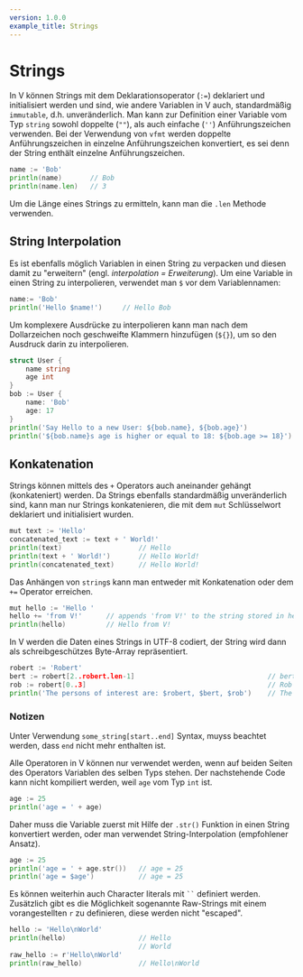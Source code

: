 ```yaml
---
version: 1.0.0
example_title: Strings
---
```


# Strings

In V können Strings mit dem Deklarationsoperator (`:=`) deklariert und initialisiert werden und sind, wie andere Variablen in V auch, standardmäßig `immutable`, d.h. unveränderlich.
Man kann zur Definition einer Variable vom Typ `string` sowohl doppelte (`""`), als auch einfache (`''`) Anführungszeichen verwenden.
Bei der Verwendung von `vfmt` werden doppelte Anführungszeichen in einzelne Anführungszeichen konvertiert, es sei denn der String enthält einzelne Anführungszeichen.

```go
name := 'Bob'
println(name)       // Bob
println(name.len)   // 3
```

Um die Länge eines Strings zu ermitteln, kann man die `.len` Methode verwenden.

## String Interpolation

Es ist ebenfalls möglich Variablen in einen String zu verpacken und diesen damit zu "erweitern" (engl. _interpolation = Erweiterung_). Um eine Variable in einen String zu interpolieren, verwendet man `$` vor dem Variablennamen:

```go
name:= 'Bob'
println('Hello $name!')     // Hello Bob
```

Um komplexere Ausdrücke zu interpolieren kann man nach dem Dollarzeichen noch geschweifte Klammern hinzufügen (`${}`), um so den Ausdruck darin zu interpolieren.

```go
struct User {
    name string
    age int
}
bob := User {
    name: 'Bob'
    age: 17
}
println('Say Hello to a new User: ${bob.name}, ${bob.age}')             // Say Hello to new User: Bob, 17
println('${bob.name}s age is higher or equal to 18: ${bob.age >= 18}')  // 0 <=> number representation for false
```

## Konkatenation

Strings können mittels des `+` Operators auch aneinander gehängt (konkateniert) werden.
Da Strings ebenfalls standardmäßig unveränderlich sind, kann man nur Strings konkatenieren, die mit dem `mut` Schlüsselwort deklariert und initialisiert wurden.

```go
mut text := 'Hello'
concatenated_text := text + ' World!'
println(text)                   // Hello
println(text + ' World!')       // Hello World!
println(concatenated_text)      // Hello World!
```

Das Anhängen von `string`s kann man entweder mit Konkatenation oder dem `+=` Operator erreichen.

```go
mut hello := 'Hello '
hello += 'from V!'      // appends 'from V!' to the string stored in hello.
println(hello)          // Hello from V!
```

In V werden die Daten eines Strings in UTF-8 codiert, der String wird dann als schreibgeschützes Byte-Array repräsentiert.

```go
robert := 'Robert'
bert := robert[2..robert.len-1]                                 // bert
rob := robert[0..3]                                             // Rob
println('The persons of interest are: $robert, $bert, $rob')    // The persons of interest are: Robert, bert, Rob
```

### Notizen

Unter Verwendung `some_string[start..end]` Syntax, muyss beachtet werden, dass `end` nicht mehr enthalten ist.

Alle Operatoren in V können nur verwendet werden, wenn auf beiden Seiten des Operators Variablen des selben Typs stehen.
Der nachstehende Code kann nicht kompiliert werden, weil `age` vom Typ `int` ist.

```go
age := 25
println('age = ' + age)
```

Daher muss die Variable zuerst mit Hilfe der `.str()` Funktion in einen String konvertiert werden, oder man verwendet String-Interpolation (empfohlener Ansatz).

```go
age := 25
println('age = ' + age.str())   // age = 25
println('age = $age')           // age = 25
```

Es können weiterhin auch Character literals mit ` `` ` definiert werden.
Zusätzlich gibt es die Möglichkeit sogenannte Raw-Strings mit einem vorangestellten `r` zu definieren, diese werden nicht "escaped".

```go
hello := 'Hello\nWorld'
println(hello)                  // Hello
                                // World
raw_hello := r'Hello\nWorld'
println(raw_hello)              // Hello\nWorld
```
